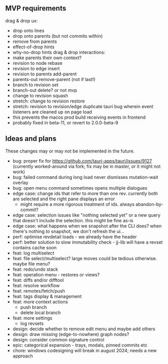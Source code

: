 MVP requirements
----------------
drag & drop ux:
- drop onto lines
- drop onto parents (but not commits within)
- remove from parents
- effect-of-drop hints
- why-no-drop hints
drag & drop interactions:
- make parents their own context?
- revision to node rebase
- revision to edge insert
- revision to parents add-parent
- parents-out remove-parent (not if last!)
- branch to revision set
- branch-out delete? or not mvp
- change to revision squash
- stretch: change to revision restore
- stretch: revision to revision/edge duplicate
tauri bug wherein event listeners are cleaned up on page load 
- this prevents the macos prod build receiving events in frontend
- probably fixed in beta-11, or revert to 2.0.0-beta-9

Ideas and plans
---------------
These changes may or may not be implemented in the future.
* bug: proper fix for https://github.com/tauri-apps/tauri/issues/9127 (currently worked-around via fork; fix may be in master, or it might not work)
* bug: failed command during long load never dismisses mutation-wait overlay
* bug: open menu command sometimes opens multiple dialogues
* edge case: change ids that refer to more than one rev. currently both are selected and the right pane displays an error
    - might require a more rigorous treatment of ids. always abandon-by-commit?
* edge case: selection issues like "nothing selected yet" or a new query that doesn't include the selection. this might be fine as-is
* edge case: what happens when we snapshot after the CLI does? when there's nothing *to* snapshot, we don't refresh the ui...
* perf: optimise revdetail loads - we already have the header
* perf: better solution to slow immutability check - jj-lib will have a revset contains cache soon
* feat: log multiselect
* feat: file select/multiselect? large moves could be tedious otherwise. maybe file menu?
* feat: redo/undo stack
* feat: operation menu - restores or views?
* feat: diffs and/or difftool
* feat: resolve workflow 
* feat: remotes/fetch/push
* feat: tags display & management
* feat: more context actions 
    - push branch
    - delete local branch
* feat: more settings
    - log revsets
* design: decide whether to remove edit menu and maybe add others
* design: draw missing (edge-to-nowhere) graph nodes?
* design: consider common signature control
* epic: categorical expansion - trays, modals, pinned commits etc
* chore: windows codesigning will break in august 2024; needs a new approach
